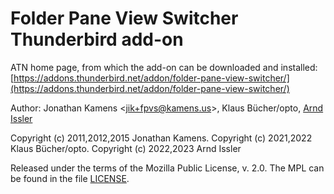 # Folder Pane View Switcher Thunderbird add-on

ATN home page, from which the add-on can be downloaded and installed:
[https://addons.thunderbird.net/addon/folder-pane-view-switcher/](https://addons.thunderbird.net/addon/folder-pane-view-switcher/)

Author: Jonathan Kamens <[jik+fpvs@kamens.us](mailto:jik+fpvs@kamens.us)>, Klaus Bücher/opto, [Arnd Issler](https://arndissler.net/)

Copyright (c) 2011,2012,2015 Jonathan Kamens.
Copyright (c) 2021,2022 Klaus Bücher/opto.
Copyright (c) 2022,2023 Arnd Issler

Released under the terms of the Mozilla Public License, v. 2.0. The
MPL can be found in the file [LICENSE](LICENSE).
